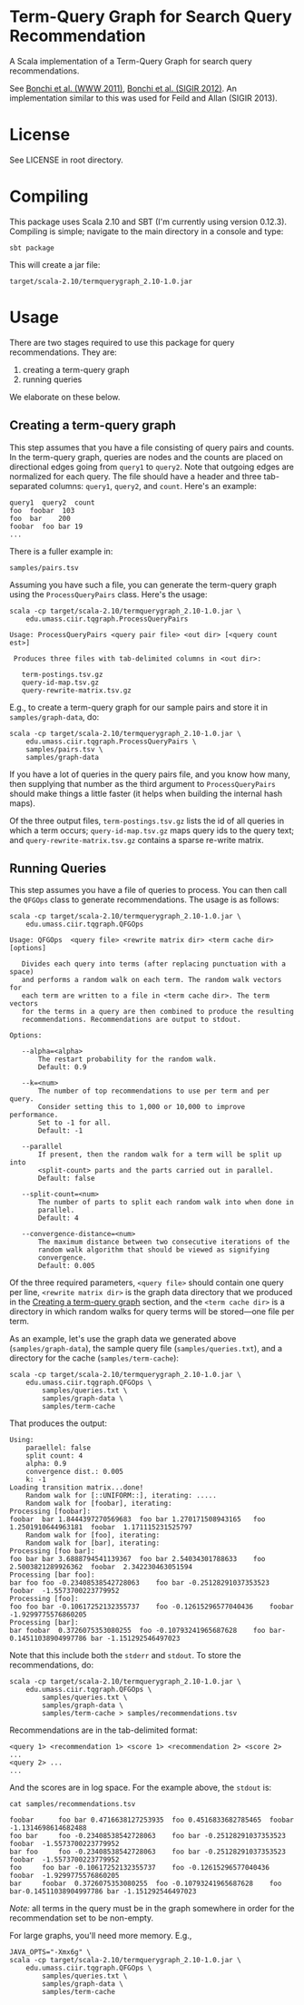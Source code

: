 Term-Query Graph for Search Query Recommendation
================================================

A Scala implementation of a Term-Query Graph for search query recommendations.

See [Bonchi et al. (WWW 2011)](http://dl.acm.org/citation.cfm?id=1963201), [Bonchi et al. (SIGIR 2012)](http://zola.di.unipi.it/rossano/wp-content/papercite-data/pdf/sigir12.pdf). An implementation similar to this was used for Feild and Allan (SIGIR 2013).

License
=======

See LICENSE in root directory.


Compiling
=========

This package uses Scala 2.10 and SBT (I'm currently using version 0.12.3). 
Compiling is simple; navigate to the main directory in a console and type:

    sbt package

This will create a jar file:

    target/scala-2.10/termquerygraph_2.10-1.0.jar



Usage
=====

There are two stages required to use this package for query recommendations.
They are: 

1. creating a term-query graph
2. running queries 

We elaborate on these below.


<a name="creating-graph"></a>
Creating a term-query graph
---------------------------

This step assumes that you have a file consisting of query pairs and counts. 
In the term-query graph, queries are nodes and the counts are placed on
directional edges going from `query1` to `query2`. Note that outgoing edges are
normalized for each query. The file should have a header and three tab-separated
columns: `query1`, `query2`, and `count`. Here's an example:

    query1  query2  count
    foo  foobar  103
    foo  bar    200
    foobar  foo bar 19
    ...

There is a fuller example in:

    samples/pairs.tsv

Assuming you have such a file, you can generate the term-query graph using
the `ProcessQueryPairs` class. Here's the usage:

    scala -cp target/scala-2.10/termquerygraph_2.10-1.0.jar \
        edu.umass.ciir.tqgraph.ProcessQueryPairs
    
    Usage: ProcessQueryPairs <query pair file> <out dir> [<query count est>]
    
     Produces three files with tab-delimited columns in <out dir>:
    
       term-postings.tsv.gz
       query-id-map.tsv.gz
       query-rewrite-matrix.tsv.gz


E.g., to create a term-query graph for our sample pairs and store it in 
`samples/graph-data`, do:

    scala -cp target/scala-2.10/termquerygraph_2.10-1.0.jar \
        edu.umass.ciir.tqgraph.ProcessQueryPairs \
        samples/pairs.tsv \
        samples/graph-data

If you have a lot of queries in the query pairs file, and you know how many, 
then supplying that number as the third argument to `ProcessQueryPairs` should
make things a little faster (it helps when building the internal hash maps).

Of the three output files, `term-postings.tsv.gz` lists the id of all queries in which a term occurs; `query-id-map.tsv.gz` maps query ids to the query text; and `query-rewrite-matrix.tsv.gz` contains a sparse re-write matrix.


Running Queries
----------------

This step assumes you have a file of queries to process. You can then call the
`QFGOps` class to generate recommendations. The usage is as follows:

    scala -cp target/scala-2.10/termquerygraph_2.10-1.0.jar \
        edu.umass.ciir.tqgraph.QFGOps
        
    Usage: QFGOps  <query file> <rewrite matrix dir> <term cache dir> [options]

       Divides each query into terms (after replacing punctuation with a space)
       and performs a random walk on each term. The random walk vectors for 
       each term are written to a file in <term cache dir>. The term vectors
       for the terms in a query are then combined to produce the resulting
       recommendations. Recommendations are output to stdout.

    Options:

       --alpha=<alpha>
           The restart probability for the random walk. 
           Default: 0.9

       --k=<num>
           The number of top recommendations to use per term and per query. 
           Consider setting this to 1,000 or 10,000 to improve performance.
           Set to -1 for all.
           Default: -1
           
       --parallel
           If present, then the random walk for a term will be split up into
           <split-count> parts and the parts carried out in parallel.
           Default: false
           
       --split-count=<num>
           The number of parts to split each random walk into when done in
           parallel. 
           Default: 4
           
       --convergence-distance=<num>
           The maximum distance between two consecutive iterations of the 
           random walk algorithm that should be viewed as signifying 
           convergence. 
           Default: 0.005


Of the three required parameters, `<query file>` should contain one query per line, `<rewrite matrix dir>` is the graph data directory that we produced in the [Creating a term-query graph](#creating-graph) section, and the `<term cache dir>` is a directory in which random walks for query terms will be stored&mdash;one file per term.

As an example, let's use the graph data we generated above (`samples/graph-data`), the sample query file (`samples/queries.txt`), and a directory for the cache (`samples/term-cache`):

    scala -cp target/scala-2.10/termquerygraph_2.10-1.0.jar \
        edu.umass.ciir.tqgraph.QFGOps \
            samples/queries.txt \
            samples/graph-data \
            samples/term-cache

That produces the output:

    Using:
        paraellel: false
        split count: 4
        alpha: 0.9
        convergence dist.: 0.005
        k: -1
    Loading transition matrix...done!
        Random walk for [::UNIFORM::], iterating: .....
        Random walk for [foobar], iterating: 
    Processing [foobar]:
    foobar  bar 1.8444397270569683  foo bar 1.270171508943165   foo 1.2501910644963181  foobar  1.171115231525797
        Random walk for [foo], iterating: 
        Random walk for [bar], iterating: 
    Processing [foo bar]:
    foo bar bar 3.6888794541139367  foo bar 2.54034301788633    foo 2.5003821289926362  foobar  2.342230463051594
    Processing [bar foo]:
    bar foo foo -0.23408538542728063    foo bar -0.25128291037353523    foobar  -1.5573700223779952
    Processing [foo]:
    foo foo bar -0.10617252132355737    foo -0.12615296577040436    foobar  -1.9299775576860205
    Processing [bar]:
    bar foobar  0.3726075353080255  foo -0.10793241965687628    foo bar-0.14511038904997786 bar -1.151292546497023

Note that this include both the `stderr` and `stdout`. To store the recommendations, do: 


    scala -cp target/scala-2.10/termquerygraph_2.10-1.0.jar \
        edu.umass.ciir.tqgraph.QFGOps \
            samples/queries.txt \
            samples/graph-data \
            samples/term-cache > samples/recommendations.tsv

Recommendations are in the tab-delimited format:

    <query 1> <recommendation 1> <score 1> <recommendation 2> <score 2> ...
    <query 2> ...
    ...

And the scores are in log space. For the example above, the `stdout` is: 

    cat samples/recommendations.tsv 

    foobar      foo bar 0.4716638127253935  foo 0.4516833682785465  foobar  -1.1314698614682488
    foo bar     foo -0.23408538542728063    foo bar -0.25128291037353523    foobar  -1.5573700223779952
    bar foo     foo -0.23408538542728063    foo bar -0.25128291037353523    foobar  -1.5573700223779952
    foo     foo bar -0.10617252132355737    foo -0.12615296577040436    foobar  -1.9299775576860205
    bar     foobar  0.3726075353080255  foo -0.10793241965687628    foo bar-0.14511038904997786 bar -1.151292546497023

*Note:* all terms in the query must be in the graph somewhere in order for the recommendation set to be non-empty.

For large graphs, you'll need more memory. E.g.,

    JAVA_OPTS="-Xmx6g" \
    scala -cp target/scala-2.10/termquerygraph_2.10-1.0.jar \
        edu.umass.ciir.tqgraph.QFGOps \
            samples/queries.txt \
            samples/graph-data \
            samples/term-cache